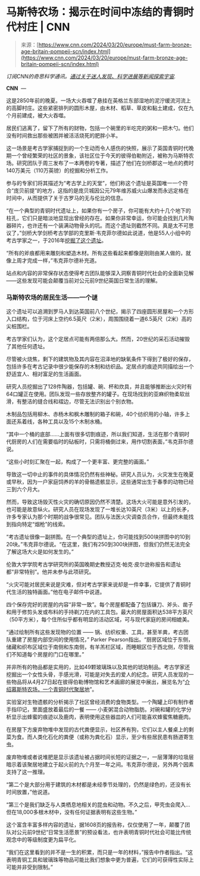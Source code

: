 <!--yml

类别: 未分类

日期: 2024-05-29 12:31:29

-->

# 马斯特农场：揭示在时间中冻结的青铜时代村庄 | CNN

> 来源：[https://www.cnn.com/2024/03/20/europe/must-farm-bronze-age-britain-pompeii-scn/index.html](https://www.cnn.com/2024/03/20/europe/must-farm-bronze-age-britain-pompeii-scn/index.html)

*订阅CNN的奇思科学通讯。*[*通过关于迷人发现、科学进展等新闻探索宇宙*](https://www.cnn.com/newsletters/wonder-theory?source=nl-acq_article)*.*

**CNN**  —

这是2850年前的晚夏。一场大火吞噬了悬挂在英格兰东部湿地的泥泞缓流河流上的高脚村庄。这些紧密排列的圆形木屋，由木材、稻草、草皮和黏土建成，仅在九个月前建成，被大火吞噬。

居民们逃离了，留下了所有的财物，包括一个碗里的半吃完的粥和一把木勺。他们没有时间救出那些被困并被活活烧死的肥胖小羊。

这一场景是考古学家捕捉到的一个生动而令人感伤的快照，展示了英国青铜时代晚期一个曾经繁荣的社区的景象，该社区位于今天的彼得伯勒附近，被称为马斯特农场。研究团队于周三发布了一本两卷的专著，描述了他们在剑桥郡这一地点的费时140万美元（110万英镑）的挖掘和分析工作。

参与的专家们将其描述为“考古学上的天堂”，他们称这个遗址是英国唯一一个符合“庞贝前提”的地方，这指的是庞贝城因公元79年维苏威火山爆发而永远定格在时间中，从而提供了关于古罗马的无与伦比的信息。

“在一个典型的青铜时代遗址上，如果你有一个房子，你可能有大约十几个地下的柱孔，它们只是暗淡地显现出曾经的存在。如果你非常幸运，你可能会找到几片陶器碎片，也许还有一个装满动物骨头的坑。而这个遗址则截然不同。真是太不可思议了，”剑桥大学剑桥考古学部的克里斯·韦克菲尔德如此说道，他是55人小组中的考古学家之一，于2016年[挖掘了这个遗址](https://www.cnn.com/style/article/britain-pompeii-bronze-age-discovery/index.html)。

“所有的斧痕都用来雕刻和塑造木材。所有这些看起来都像是刚刚由某人做的，就像上周才完成一样，”韦克菲尔德补充道。

站点和内容的非常保存状态使得考古团队能够深入洞察青铜时代社会的全面新见解——这些发现可能会颠覆当前对公元前9世纪英国日常生活的理解。

### **马斯特农场的居民生活——一个谜**

这个遗址可以追溯到罗马人到达英国前八个世纪，揭示了四座圆形房屋和一个方形入口结构，位于河床上空约6.5英尺（2米），周围围绕着一道6.5英尺（2米）高的尖桩围栏。

考古学家们认为，这个定居点可能有两倍那么大。然而，20世纪的采石活动摧毁了其他任何遗址。

尽管被火烧焦，剩下的建筑物及其内容在沼泽地的缺氧条件下得到了极好的保存，包括许多在考古记录中很少能保存的木制和纺织品。定居点的痕迹共同描绘出一个舒适宜人、相对富足的生活画面。

研究人员挖掘出了128件陶器，包括罐、碗、杯和炊具，并且能够推断出火灾时有64口罐正在使用。团队发现一些存放整齐的罐子。在现场找到的亚麻织物柔软丝滑，有整洁的缝合线和褶边，尽管无法识别出个别衣物。

木制品包括用柳木、赤杨木和枫木雕制的箱子和碗，40个纺织用的小轴，许多上面还系着线，各种工具以及15个木制水桶。

“其中一个桶的底部……上面有很多切割痕迹，所以我们知道，生活在那个青铜时代厨房的人们在需要临时的砧板时，只需将桶倒过来，用作切割表面，”韦克菲尔德说。

“这些小时刻汇聚在一起，构成了一个更丰富、更完整的画面。”

导致这一切中止的事件的具体情况仍然有些神秘。研究人员认为，火灾发生在晚夏或早秋，因为一户家庭饲养的羊的骨骼遗骸显示，这些通常出生于春季的动物已经三到六个月大。

然而，导致这场毁灭性火灾的确切原因仍然不清楚。这场大火可能是意外引发的，也可能是故意纵火。研究人员在现场发现了一堆长达10英尺（3米）以上的长矛，许多专家认为那个时期的战争很常见。团队与法医火灾调查员合作，但最终未能找到指向特定“烟枪”的线索。

“考古遗址很像一副拼图。在一个典型的遗址上，你可能找到500块拼图中的10到20块。”韦克菲尔德说。“在这里，我们有250到300块拼图，但我们仍然无法完全了解这场大火是如何发生的。”

伦敦大学学院考古学研究所的英国晚期史教授迈克·帕克·皮尔逊称报告和遗址都“非常特别”。他并未参与此项研究。

“火灾可能对居民来说是灾难，但对考古学家来说却是一件幸事，它提供了青铜时代生活的独特画面。”他在电子邮件中说道。

四个保存完好的房屋的内容“非常一致”。每个房屋都配备了包括镰刀、斧头、凿子和用于修剪头发或布料的手持剃刀在内的工具包。最大的房屋面积达538平方英尺（50平方米），每个住所似乎都有明显的活动区域，可与现代家庭的房间相媲美。

“通过绘制所有这些发现物的位置 —— 锅、纺织权重、工具，甚至羊粪，考古团队重建了房屋内部空间的使用情况，” Parker Pearson指出。“厨房区域位于东侧，储藏和织布区域位于南侧和东南侧，有羊羔栏区域，而睡眠区位于西北侧，尽管我们不知道每个房屋的门口在哪里。”

并非所有的物品都是实用的，比如49颗玻璃珠以及其他的琥珀制品。考古学家还挖掘出一个女性头骨，手感光滑，可能是对失去的爱人的纪念。研究人员发现的一些物品将从4月27日起在彼得伯勒博物馆和艺术画廊的展览中展出，展览名为“[介绍慕斯特农场，一个青铜时代聚居地](https://peterboroughmuseum.org.uk/events/exhibition-introducing-must-farm-a-bronze-age-settlement)”。

实验室对生物遗骸的分析揭示了社区曾经消费的食物类型。一个陶罐上印有制作者手指印记，里面盛放着最后的一餐 —— 小麦粥混合动物脂肪。对碗和罐的化学分析显示出蜂蜜的痕迹以及鹿肉，表明使用这些器皿的人们可能喜欢蜂蜜焦糖鹿肉。

在房屋下方废弃物堆中发现的古代粪便显示，社区养有狗，它们以主人餐桌上的剩菜为食。而人类化石化的粪便（或称为粪化石）显示，至少有些居民患有肠道寄生虫。

废弃物堆或者说堆肥是显示该遗址被占据时间长短的证据之一，一层薄薄的垃圾层暗示着该聚居地建立于起火前的九个月至一年之间。韦克菲尔德说，另外两个因素支持了这一推理。

“第二个是大部分用于建筑的木材都是未经季节处理的，仍然是绿色的，还没有长时间放置，”他说道。

“第三个是我们缺乏与人类栖息地相关的昆虫和动物。不久之后，甲壳虫会爬入...但在18,000多根木材中，没有任何证据表明有这些生物。”

这个富含丰富多样内容的遗址，据1608页的报告称，仅仅使用了一年，颠覆了团队对公元前9世纪“日常生活愿景”的预设看法，也许表明青铜时代社会可能比传统观念中的等级制度更为扁平化。

“我们在这里看到的并不是一生的积累，而只是一年的材料，”报告中作者指出。“这表明青铜工具和玻璃珠等物品可能比我们想象中更为普遍，它们的可获得性实际上可能并非受到限制。”
